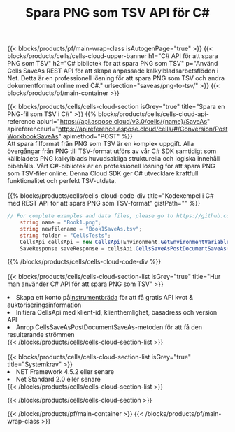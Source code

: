 ﻿---
title: Spara PNG som TSV API för C#
description: " Cloud API:er och SDK:er för Microsoft Excel & OpenOffice Calc. Konvertera kalkylark till fil i annat format."
url: /sv/net/saveas/png-to-tsv/
---
{{< blocks/products/pf/main-wrap-class isAutogenPage="true" >}}
{{< blocks/products/cells/cells-cloud-upper-banner h1="C# API för att spara PNG som TSV" h2="C# bibliotek för att spara PNG som TSV" p="Använd Cells SaveAs REST API för att skapa anpassade kalkylbladsarbetsflöden i Net. Detta är en professionell lösning för att spara PNG som TSV och andra dokumentformat online med C#." urlsection="saveas/png-to-tsv/" >}}
{{< blocks/products/pf/main-container >}}

{{< blocks/products/cells/cells-cloud-section isGrey="true" title="Spara en PNG-fil som TSV i C#" >}}
{{% blocks/products/cells/cells-cloud-api-reference apiurl="https://api.aspose.cloud/v3.0/cells/{name}/SaveAs" apireferenceurl="https://apireference.aspose.cloud/cells/#/Conversion/PostWorkbookSaveAs" apimethod="POST" %}}
<br/>
Att spara filformat från PNG som TSV är en komplex uppgift. Alla övergångar från PNG till TSV-format utförs av vår C# SDK samtidigt som källbladets PNG kalkylblads huvudsakliga strukturella och logiska innehåll bibehålls. Vårt C#-bibliotek är en professionell lösning för att spara PNG som TSV-filer online. Denna Cloud SDK ger C# utvecklare kraftfull funktionalitet och perfekt TSV-utdata.
<br/>
<br/>
{{% blocks/products/cells/cells-cloud-code-div title="Kodexempel i C# med REST API för att spara PNG som TSV-format" gistPath="" %}}
  
```cs
// For complete examples and data files, please go to https://github.com/aspose-cells-cloud/aspose-cells-cloud-dotnet/
    string name = "Book1.png";
    string newfilename = "Book1SaveAs.tsv";
    string folder = "CellsTests";
    CellsApi cellsApi = new CellsApi(Environment.GetEnvironmentVariable("ProductClientId"), Environment.GetEnvironmentVariable("ProductClientSecret"));
    SaveResponse saveResponse = cellsApi.CellsSaveAsPostDocumentSaveAs(name, null, newfilename, null,null,folder);
```
  
{{% /blocks/products/cells/cells-cloud-code-div %}}
<br/>
<br/>
{{< blocks/products/cells/cells-cloud-section-list isGrey="true" title="Hur man använder C# API för att spara PNG som TSV" >}}
<li> Skapa ett konto på<a href="https://dashboard.aspose.cloud/">instrumentbräda</a> för att få gratis API kvot & auktoriseringsinformation</li>
<li>Initiera CellsApi med klient-id, klienthemlighet, basadress och version API</li>
<li>Anrop CellsSaveAsPostDocumentSaveAs-metoden för att få den resulterande strömmen</li>
{{< /blocks/products/cells/cells-cloud-section-list >}}
<br/>
<br/>
{{< blocks/products/cells/cells-cloud-section-list isGrey="true" title="Systemkrav" >}}
<li>NET Framework 4.5.2 eller senare</li>
<li>Net Standard 2.0 eller senare</li>
{{< /blocks/products/cells/cells-cloud-section-list >}}

{{< /blocks/products/cells/cells-cloud-section >}}

{{< /blocks/products/pf/main-container >}}
{{< /blocks/products/pf/main-wrap-class >}}
